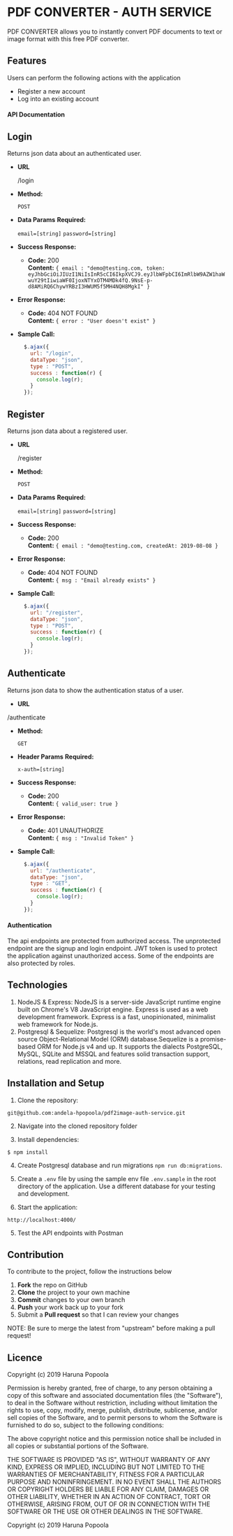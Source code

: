 # PDF CONVERTER - AUTH SERVICE

PDF CONVERTER allows you to instantly convert PDF documents to text or image format with this free PDF converter.


## Features

Users can perform the following actions with the application
  - Register a new account
  - Log into an existing account

#### API Documentation
**Login**
----
  Returns json data about an authenticated user.

* **URL**

  /login

* **Method:**

  `POST`

* **Data Params**
   **Required:**

   `email=[string]`
   `password=[string]`

* **Success Response:**

  * **Code:** 200 <br />
    **Content:** `{ email : "demo@testing.com, token: eyJhbGciOiJIUzI1NiIsInR5cCI6IkpXVCJ9.eyJlbWFpbCI6ImRlbW9AZW1haWwuY29tIiwiaWF0IjoxNTYxOTM4MDk4fQ.9NsE-p-d8AMiRQ6ChywYRBzI3HWUM5f5MH4NQH8MgkI" }`

* **Error Response:**

  * **Code:** 404 NOT FOUND <br />
    **Content:** `{ error : "User doesn't exist" }`


* **Sample Call:**

  ```javascript
    $.ajax({
      url: "/login",
      dataType: "json",
      type : "POST",
      success : function(r) {
        console.log(r);
      }
    });
  ```



**Register**
----
  Returns json data about a registered user.

* **URL**

  /register

* **Method:**

  `POST`

* **Data Params**
   **Required:**

   `email=[string]`
   `password=[string]`

* **Success Response:**

  * **Code:** 200 <br />
    **Content:** `{ email : "demo@testing.com, createdAt: 2019-08-08 }`

* **Error Response:**

  * **Code:** 404 NOT FOUND <br />
    **Content:** `{ msg : "Email already exists" }`


* **Sample Call:**

  ```javascript
    $.ajax({
      url: "/register",
      dataType: "json",
      type : "POST",
      success : function(r) {
        console.log(r);
      }
    });
  ```

**Authenticate**
----
  Returns json data to show the authentication status of a user.
  * **URL**

  /authenticate

* **Method:**

  `GET`

* **Header Params**
   **Required:**

   `x-auth=[string]`

* **Success Response:**

  * **Code:** 200 <br />
    **Content:** `{ valid_user: true }`

* **Error Response:**

  * **Code:** 401 UNAUTHORIZE <br />
    **Content:** `{ msg : "Invalid Token" }`


* **Sample Call:**

  ```javascript
    $.ajax({
      url: "/authenticate",
      dataType: "json",
      type : "GET",
      success : function(r) {
        console.log(r);
      }
    });
  ```

#### Authentication
The api endpoints are protected from authorized access. The unprotected endpoint are the signup and login endpoint. JWT token is used to protect the application against unauthorized access. Some of the endpoints are also protected by roles.

## Technologies
1. NodeJS & Express: NodeJS is a server-side JavaScript runtime engine built on Chrome's V8 JavaScript engine. Express is used as a web development framework. Express is a fast, unopinionated, minimalist web framework for Node.js.
2. Postgresql & Sequelize: Postgresql is the world's most advanced open source Object-Relational Model (ORM) database.Sequelize is a promise-based ORM for Node.js v4 and up. It supports the dialects PostgreSQL, MySQL, SQLite and MSSQL and features solid transaction support, relations, read replication and more.

## Installation and Setup

1. Clone the repository:
```
git@github.com:andela-hpopoola/pdf2image-auth-service.git
```
2. Navigate into the cloned repository folder

3. Install dependencies:
```
$ npm install
```
4.  Create Postgresql database and run migrations `npm run db:migrations`.

5. Create a `.env` file by using the sample env file `.env.sample` in the root directory of the application. Use a different database for your testing and development.

6. Start the application:

```
http://localhost:4000/
```

5. Test the API endpoints with Postman


## Contribution
To contribute to the project, follow the instructions below
 1. **Fork** the repo on GitHub
 2. **Clone** the project to your own machine
 3. **Commit** changes to your own branch
 4. **Push** your work back up to your fork
 5. Submit a **Pull request** so that I can review your changes

NOTE: Be sure to merge the latest from "upstream" before making a pull request!




## Licence
Copyright (c) 2019 Haruna Popoola

Permission is hereby granted, free of charge, to any person obtaining a copy
of this software and associated documentation files (the "Software"), to deal
in the Software without restriction, including without limitation the rights
to use, copy, modify, merge, publish, distribute, sublicense, and/or sell
copies of the Software, and to permit persons to whom the Software is
furnished to do so, subject to the following conditions:

The above copyright notice and this permission notice shall be included in all
copies or substantial portions of the Software.

THE SOFTWARE IS PROVIDED "AS IS", WITHOUT WARRANTY OF ANY KIND, EXPRESS OR
IMPLIED, INCLUDING BUT NOT LIMITED TO THE WARRANTIES OF MERCHANTABILITY,
FITNESS FOR A PARTICULAR PURPOSE AND NONINFRINGEMENT. IN NO EVENT SHALL THE
AUTHORS OR COPYRIGHT HOLDERS BE LIABLE FOR ANY CLAIM, DAMAGES OR OTHER
LIABILITY, WHETHER IN AN ACTION OF CONTRACT, TORT OR OTHERWISE, ARISING FROM,
OUT OF OR IN CONNECTION WITH THE SOFTWARE OR THE USE OR OTHER DEALINGS IN THE
SOFTWARE.

Copyright (c) 2019 Haruna Popoola
